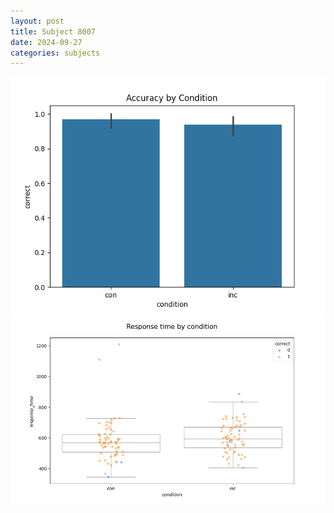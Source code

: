 ```yaml
---
layout: post
title: Subject 8007
date: 2024-09-27
categories: subjects
---
```


![](data/8007/run-1/8007_NF_acc.png)
![](data/8007/run-1/8007_NF_rt.png)
